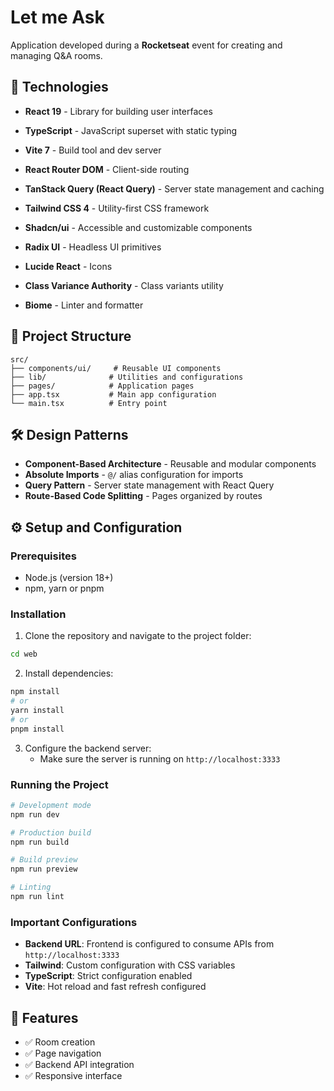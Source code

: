 # Let me Ask

Application developed during a **Rocketseat** event for creating and managing Q&A rooms.

## 🚀 Technologies

- **React 19** - Library for building user interfaces
- **TypeScript** - JavaScript superset with static typing
- **Vite 7** - Build tool and dev server

- **React Router DOM** - Client-side routing
- **TanStack Query (React Query)** - Server state management and caching

- **Tailwind CSS 4** - Utility-first CSS framework
- **Shadcn/ui** - Accessible and customizable components
- **Radix UI** - Headless UI primitives
- **Lucide React** - Icons
- **Class Variance Authority** - Class variants utility

- **Biome** - Linter and formatter

## 📁 Project Structure

```
src/
├── components/ui/     # Reusable UI components
├── lib/              # Utilities and configurations
├── pages/            # Application pages
├── app.tsx           # Main app configuration
└── main.tsx          # Entry point
```

## 🛠️ Design Patterns

- **Component-Based Architecture** - Reusable and modular components
- **Absolute Imports** - `@/` alias configuration for imports
- **Query Pattern** - Server state management with React Query
- **Route-Based Code Splitting** - Pages organized by routes

## ⚙️ Setup and Configuration

### Prerequisites
- Node.js (version 18+)
- npm, yarn or pnpm

### Installation

1. Clone the repository and navigate to the project folder:
```bash
cd web
```

2. Install dependencies:
```bash
npm install
# or
yarn install
# or
pnpm install
```

3. Configure the backend server:
   - Make sure the server is running on `http://localhost:3333`

### Running the Project

```bash
# Development mode
npm run dev

# Production build
npm run build

# Build preview
npm run preview

# Linting
npm run lint
```

### Important Configurations

- **Backend URL**: Frontend is configured to consume APIs from `http://localhost:3333`
- **Tailwind**: Custom configuration with CSS variables
- **TypeScript**: Strict configuration enabled
- **Vite**: Hot reload and fast refresh configured

## 🎯 Features

- ✅ Room creation
- ✅ Page navigation
- ✅ Backend API integration
- ✅ Responsive interface


